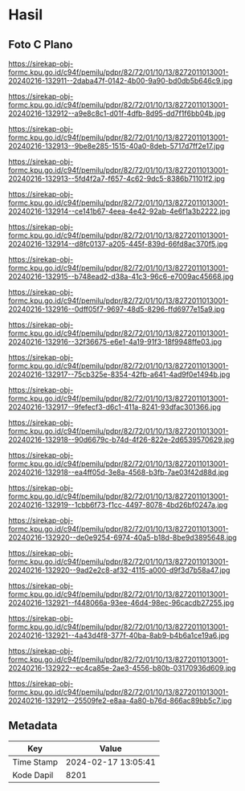 # Hasil

## Foto C Plano

https://sirekap-obj-formc.kpu.go.id/c94f/pemilu/pdpr/82/72/01/10/13/8272011013001-20240216-132911--2daba47f-0142-4b00-9a90-bd0db5b646c9.jpg

https://sirekap-obj-formc.kpu.go.id/c94f/pemilu/pdpr/82/72/01/10/13/8272011013001-20240216-132912--a9e8c8c1-d01f-4dfb-8d95-dd7f1f6bb04b.jpg

https://sirekap-obj-formc.kpu.go.id/c94f/pemilu/pdpr/82/72/01/10/13/8272011013001-20240216-132913--9be8e285-1515-40a0-8deb-5717d7ff2e17.jpg

https://sirekap-obj-formc.kpu.go.id/c94f/pemilu/pdpr/82/72/01/10/13/8272011013001-20240216-132913--5fd4f2a7-f657-4c62-9dc5-8386b71101f2.jpg

https://sirekap-obj-formc.kpu.go.id/c94f/pemilu/pdpr/82/72/01/10/13/8272011013001-20240216-132914--ce141b67-4eea-4e42-92ab-4e6f1a3b2222.jpg

https://sirekap-obj-formc.kpu.go.id/c94f/pemilu/pdpr/82/72/01/10/13/8272011013001-20240216-132914--d8fc0137-a205-445f-839d-66fd8ac370f5.jpg

https://sirekap-obj-formc.kpu.go.id/c94f/pemilu/pdpr/82/72/01/10/13/8272011013001-20240216-132915--b748ead2-d38a-41c3-96c6-e7009ac45668.jpg

https://sirekap-obj-formc.kpu.go.id/c94f/pemilu/pdpr/82/72/01/10/13/8272011013001-20240216-132916--0dff05f7-9697-48d5-8296-ffd6977e15a9.jpg

https://sirekap-obj-formc.kpu.go.id/c94f/pemilu/pdpr/82/72/01/10/13/8272011013001-20240216-132916--32f36675-e6e1-4a19-91f3-18f9948ffe03.jpg

https://sirekap-obj-formc.kpu.go.id/c94f/pemilu/pdpr/82/72/01/10/13/8272011013001-20240216-132917--75cb325e-8354-42fb-a641-4ad9f0e1494b.jpg

https://sirekap-obj-formc.kpu.go.id/c94f/pemilu/pdpr/82/72/01/10/13/8272011013001-20240216-132917--9fefecf3-d6c1-411a-8241-93dfac301366.jpg

https://sirekap-obj-formc.kpu.go.id/c94f/pemilu/pdpr/82/72/01/10/13/8272011013001-20240216-132918--90d6679c-b74d-4f26-822e-2d6539570629.jpg

https://sirekap-obj-formc.kpu.go.id/c94f/pemilu/pdpr/82/72/01/10/13/8272011013001-20240216-132918--ea4ff05d-3e8a-4568-b3fb-7ae03f42d88d.jpg

https://sirekap-obj-formc.kpu.go.id/c94f/pemilu/pdpr/82/72/01/10/13/8272011013001-20240216-132919--1cbb6f73-f1cc-4497-8078-4bd26bf0247a.jpg

https://sirekap-obj-formc.kpu.go.id/c94f/pemilu/pdpr/82/72/01/10/13/8272011013001-20240216-132920--de0e9254-6974-40a5-b18d-8be9d3895648.jpg

https://sirekap-obj-formc.kpu.go.id/c94f/pemilu/pdpr/82/72/01/10/13/8272011013001-20240216-132920--9ad2e2c8-af32-4115-a000-d9f3d7b58a47.jpg

https://sirekap-obj-formc.kpu.go.id/c94f/pemilu/pdpr/82/72/01/10/13/8272011013001-20240216-132921--f448066a-93ee-46d4-98ec-96cacdb27255.jpg

https://sirekap-obj-formc.kpu.go.id/c94f/pemilu/pdpr/82/72/01/10/13/8272011013001-20240216-132921--4a43d4f8-377f-40ba-8ab9-b4b6a1ce19a6.jpg

https://sirekap-obj-formc.kpu.go.id/c94f/pemilu/pdpr/82/72/01/10/13/8272011013001-20240216-132922--ec4ca85e-2ae3-4556-b80b-03170936d609.jpg

https://sirekap-obj-formc.kpu.go.id/c94f/pemilu/pdpr/82/72/01/10/13/8272011013001-20240216-132912--25509fe2-e8aa-4a80-b76d-866ac89bb5c7.jpg


## Metadata

| Key        | Value               |
| ---------- | ------------------- |
| Time Stamp | 2024-02-17 13:05:41 |
| Kode Dapil | 8201                |



